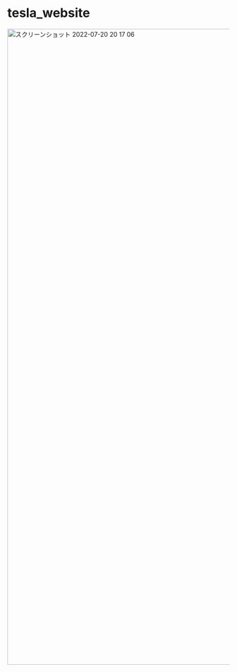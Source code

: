 # tesla_website


<img width="1440" alt="スクリーンショット 2022-07-20 20 17 06" src="https://user-images.githubusercontent.com/87256037/179969220-69f7ace7-3dcf-4bcc-8f45-97541457f439.png">
